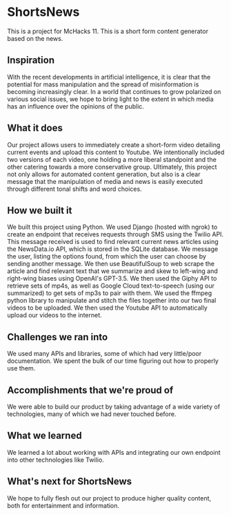 # ShortsNews
This is a project for McHacks 11. This is a short form content generator based on the news.
## Inspiration
With the recent developments in artificial intelligence, it is clear that the potential for mass manipulation and the spread of misinformation is becoming increasingly clear. In a world that continues to grow polarized on various social issues, we hope to bring light to the extent in which media has an influence over the opinions of the public.
## What it does
Our project allows users to immediately create a short-form video detailing current events and upload this content to Youtube. We intentionally included two versions of each video, one holding a more liberal standpoint and the other catering towards a more conservative group. Ultimately, this project not only allows for automated content generation, but also is a clear message that the manipulation of media and news is easily executed through different tonal shifts and word choices.
## How we built it
We built this project using Python. We used Django (hosted with ngrok) to create an endpoint that receives requests through SMS using the Twilio API. This message received is used to find relevant current news articles using the NewsData.io API, which is stored in the SQLite database. We message the user, listing the options found, from which the user can choose by sending another message. We then use BeautifulSoup to web scrape the article and find relevant text that we summarize and skew to left-wing and right-wing biases using OpenAI's GPT-3.5. We then used the Giphy API to retrieve sets of mp4s, as well as Google Cloud text-to-speech (using our summarized) to get sets of mp3s to pair with them. We used the ffmpeg python library to manipulate and stitch the files together into our two final videos to be uploaded. We then used the Youtube API to automatically upload our videos to the internet.
## Challenges we ran into
We used many APIs and libraries, some of which had very little/poor documentation. We spent the bulk of our time figuring out how to properly use them.

## Accomplishments that we're proud of
We were able to build our product by taking advantage of a wide variety of technologies, many of which we had never touched before.

## What we learned
We learned a lot about working with APIs and integrating our own endpoint into other technologies like Twilio.

## What's next for ShortsNews
We hope to fully flesh out our project to produce higher quality content, both for entertainment and information.
